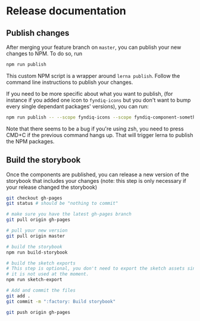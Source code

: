 # Release documentation

## Publish changes

After merging your feature branch on `master`, you can publish your new changes to NPM. To do so, run

``` bash
npm run publish
```

This custom NPM script is a wrapper around `lerna publish`. Follow the command line instructions to publish your changes.

If you need to be more specific about what you want to publish, (for instance if you added one icon to `fyndiq-icons` but you don't want to bump every single dependant packages' versions), you can run:

``` bash
npm run publish -- --scope fyndiq-icons --scope fyndiq-component-something
```

Note that there seems to be a bug if you're using zsh, you need to press CMD+C if the previous command hangs up. That will trigger lerna to publish the NPM packages.

## Build the storybook

Once the components are published, you can release a new version of the storybook that includes your changes (note: this step is only necessary if your release changed the storybook)

``` sh
git checkout gh-pages
git status # should be "nothing to commit"

# make sure you have the latest gh-pages branch
git pull origin gh-pages

# pull your new version
git pull origin master

# build the storybook
npm run build-storybook

# build the sketch exports
# This step is optional, you don't need to export the sketch assets since
# it is not used at the moment.
npm run sketch-export

# Add and commit the files
git add .
git commit -m ":factory: Build storybook"

git push origin gh-pages
```

